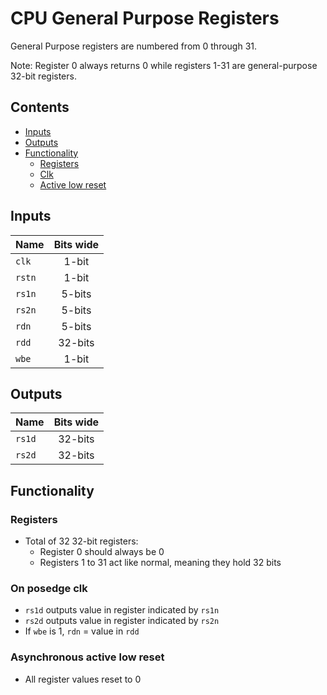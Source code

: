 # CPU General Purpose Registers #
General Purpose registers are numbered from 0 through 31. 

Note: Register 0 always returns 0 while registers 1-31 are general-purpose 32-bit registers.

## Contents
* [Inputs](#inputs)
* [Outputs](#outputs)
* [Functionality](#functionality)
  * [Registers](#registers)
  * [Clk](#on-posedge-clk)
  * [Active low reset](#asynchronous-active-low-reset)

## Inputs
|Name|Bits wide|
|:---|:---:|
|```clk```|1-bit|
|```rstn```|1-bit|
|```rs1n```|5-bits|
|```rs2n```|5-bits|
|```rdn```|5-bits|
|```rdd```|32-bits|
|```wbe```|1-bit|


## Outputs
|Name|Bits wide|
|:---|:---:|
|```rs1d```|32-bits|
|```rs2d```|32-bits|

## Functionality
### Registers
  * Total of 32 32-bit registers:
    * Register 0 should always be 0
    * Registers 1 to 31 act like normal, meaning they hold 32 bits
### On posedge clk
  * ```rs1d``` outputs value in register indicated by ```rs1n```
  * ```rs2d``` outputs value in register indicated by ```rs2n```
  * If ```wbe``` is 1, ```rdn``` = value in ```rdd```
### Asynchronous active low reset
  * All register values reset to 0
